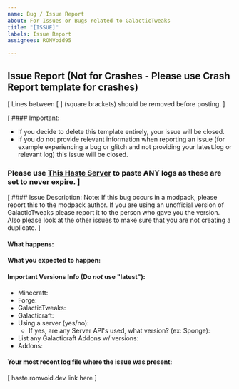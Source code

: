 ```yaml
---
name: Bug / Issue Report
about: For Issues or Bugs related to GalacticTweaks
title: "[ISSUE]"
labels: Issue Report
assignees: ROMVoid95

---
```


## Issue Report (Not for Crashes - Please use Crash Report template for crashes)
[ Lines between [ ] (square brackets) should be removed before posting. ]</br>

[ #### Important:
 - If you decide to delete this template entirely, your issue will be closed. 
 - If you do not provide relevant information when reporting an issue (for example experiencing a bug or glitch and not providing your  latest.log or relevant log) this issue will be closed.
### Please use [This Haste Server](https://haste.romvoid.dev) to paste ANY logs as these are set to never expire. ]

[ #### Issue Description:
Note: If this bug occurs in a modpack, please report this to the modpack author. 
If you are using an unofficial version of GalacticTweaks please report it to the person who gave you the version. Also please look at the other issues to make sure that you are not creating a duplicate. ]


#### What happens:



#### What you expected to happen:




#### Important Versions Info (Do *not* use "latest"):

- Minecraft:
- Forge:
- GalacticTweaks: 
- Galacticraft:
- Using a server (yes/no): 
  - If yes, are any Server API's used, what version? (ex: Sponge): 
- List any Galacticraft Addons w/ versions:
 - Addons:

#### Your most recent log file where the issue was present: 

[ haste.romvoid.dev link here ]
